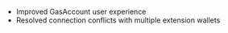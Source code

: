 - Improved GasAccount user experience
- Resolved connection conflicts with multiple extension wallets